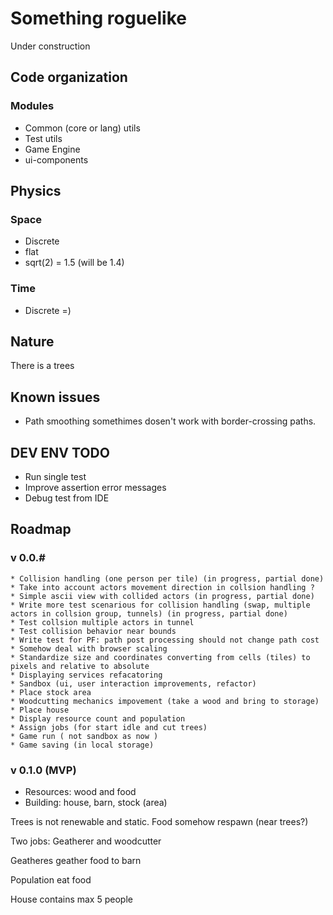 # Something roguelike

Under construction

## Code organization

### Modules
* Common (core or lang) utils
* Test utils
* Game Engine
* ui-components

## Physics

### Space
  * Discrete
  * flat
  * sqrt(2) = 1.5 (will be 1.4)

### Time
  * Discrete =)

## Nature
There is a trees

## Known issues
  * Path smoothing somethimes dosen't work with border-crossing paths.

## DEV ENV TODO
  * Run single test
  * Improve assertion error messages
  * Debug test from IDE

## Roadmap

  ### v 0.0.#
    * Collision handling (one person per tile) (in progress, partial done)
    * Take into account actors movement direction in collsion handling ?
    * Simple ascii view with collided actors (in progress, partial done)
    * Write more test scenarious for collision handling (swap, multiple actors in collsion group, tunnels) (in progress, partial done)
    * Test collsion multiple actors in tunnel
    * Test collision behavior near bounds
    * Write test for PF: path post processing should not change path cost
    * Somehow deal with browser scaling
    * Standardize size and coordinates converting from cells (tiles) to pixels and relative to absolute
    * Displaying services refacatoring
    * Sandbox (ui, user interaction improvements, refactor)
    * Place stock area
    * Woodcutting mechanics impovement (take a wood and bring to storage)
    * Place house
    * Display resource count and population
    * Assign jobs (for start idle and cut trees)
    * Game run ( not sandbox as now )
    * Game saving (in local storage)

  ### v 0.1.0 (MVP)

  * Resources: wood and food
  * Building: house, barn, stock (area)

  Trees is not renewable and static. Food somehow respawn (near trees?)

  Two jobs: Geatherer and woodcutter

  Geatheres geather food to barn

  Population eat food

  House contains max 5 people